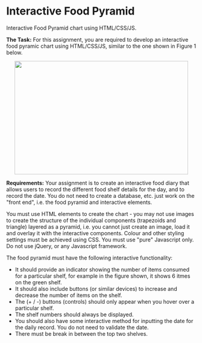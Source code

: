 # Interactive Food Pyramid
Interactive Food Pyramid chart using HTML/CSS/JS.

**The Task:** For this assignment, you are required to develop an interactive food pyramic chart using HTML/CSS/JS, similar to the one shown in Figure 1 below.
<p align="center">
   <img width="460" height="300" src="https://user-images.githubusercontent.com/61714473/129808158-0f338d6d-1b0d-49bc-8e9b-dc8bd5a04c48.png">
</p> 

**Requirements:** Your assignment is to create an interactive food diary that allows users to record the different food shelf details for the day, and to record the date. You do not need to create a database, etc. just work on the "front end", i.e. the food pyramid and interactive elements.

You must use HTML elements to create the chart - you may not use images to create the structure of the individual components (trapezoids and triangle) layered as a pyramid, i.e. you cannot just create an image, load it and overlay it with the interactive components. Colour and other styling settings must be achieved using CSS. You must use "pure" Javascript only. Do not use jQuery, or any Javascript framework. 

The food pyramid must have the following interactive functionality: 
- It should provide an indicator showing the number of items consumed for a particular shelf, for example in the figure shown, it shows 6 itmes on the green shelf. 
- It should also include buttons (or similar devices) to increase and decrease the number of items on the shelf.
- The (+ / -) buttons (controls) should only appear when you hover over a particular shelf.
- The shelf numbers should always be displayed.
- You should also have some interactive method for inputting the date for the daily record. You do not need to validate the date.
- There must be break in between the top two shelves. 
